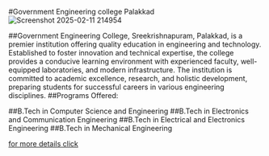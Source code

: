 #Government Engineering college Palakkad
![Screenshot 2025-02-11 214954](https://github.com/user-attachments/assets/16bba18c-1b31-4da8-8dbc-a07e5b52de57)

##Government Engineering College, Sreekrishnapuram, Palakkad, is a premier institution offering quality education in engineering and technology. Established to foster innovation and technical expertise, the college provides a conducive learning environment with experienced faculty, well-equipped laboratories, and modern infrastructure. The institution is committed to academic excellence, research, and holistic development, preparing students for successful careers in various engineering disciplines.
##Programs Offered:

##B.Tech in Computer Science and Engineering
##B.Tech in Electronics and Communication Engineering
##B.Tech in Electrical and Electronics Engineering
##B.Tech in Mechanical Engineering

[for more details click](https://www.gecskp.ac.in/)
